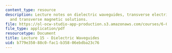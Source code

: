 ```yaml
---
content_type: resource
description: Lecture notes on dielectric waveguides, transverse electric solutions,
  and transverse magnetic solutions.
file: https://ol-ocw-studio-app-production.s3.amazonaws.com/courses/6-013-electromagnetics-and-applications-fall-2005/b779e35088c0fac1b35806ebdba23c76_lec15.pdf
file_type: application/pdf
resourcetype: Document
title: Lecture 15 - Dielectric Waveguides
uid: b779e350-88c0-fac1-b358-06ebdba23c76
---
```


